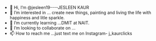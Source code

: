 - 👋 Hi, I’m @jesleen19----JESLEEN KAUR 
- 👀 I’m interested in ... create new things, painting and living the life with happiness and litle sparkle. 
- 🌱 I’m currently learning ...DMIT at NAIT.
- 💞️ I’m looking to collaborate on ...
- 📫 How to reach me ...just text me on Instagram- j_kaurclicks

<!---
jesleen19/jesleen19 is a ✨ special ✨ repository because its `README.md` (this file) appears on your GitHub profile.
You can click the Preview link to take a look at your changes.
--->
